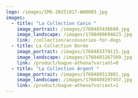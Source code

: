 ```yaml
---
logo: /images/IMG-20251017-WA0003.jpg
images:
  - title: "La Collection Canin "
    image_portrait: /images/1760485436690.jpg
    image_landscape: /images/1760489694623.jpg
    link: /collection/accessories-for-dogs
  - title: La Collection Dorée
    image_portrait: /images/1760483379115.jpg
    image_landscape: /images/1760483267569.jpg
    link: /product/bague-athena?variant=0
  - title: "La Collection Argent "
    image_portrait: /images/1760489313801.jpg
    image_landscape: /images/1760489297457.jpg
    link: /product/bague-athena?variant=1
---
```

